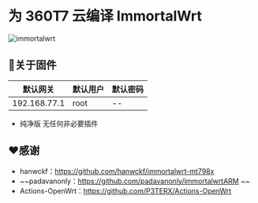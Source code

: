 # 为 360T7 云编译 ImmortalWrt
![immortalwrt](logo.png)

## 🤖关于固件

  | 默认网关    | 默认用户     | 默认密码     |
  | -------- | -------- | -------- |
  | 192.168.77.1 | root | -- |

- 纯净版 无任何非必要插件


## ❤️感谢
- hanwckf：https://github.com/hanwckf/immortalwrt-mt798x  
- ~~padavanonly：https://github.com/padavanonly/immortalwrtARM  ~~
- Actions-OpenWrt：https://github.com/P3TERX/Actions-OpenWrt
